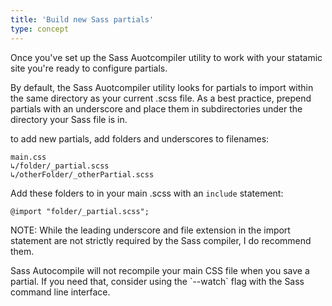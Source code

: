 ```yaml
---
title: 'Build new Sass partials'
type: concept
---
```

Once you've set up the Sass Auotcompiler utility to work with your statamic site you're ready to configure partials.

By default, the Sass Auotcompiler utility looks for partials to import within the same directory as your current .scss file. As a best practice, prepend partials with an underscore and place them in subdirectories under the directory your Sass file is in.

to add new partials, add folders and underscores to filenames:

	main.css
    ↳/folder/_partial.scss
    ↳/otherFolder/_otherPartial.scss

Add these folders to in your main .scss with an `include` statement:

    @import "folder/_partial.scss";

<div class="note">
<p>
NOTE: While the leading underscore and file extension in the import statement are not strictly required by the Sass compiler, I do recommend them.
</p>
<p>
Sass Autocompile will not recompile your main CSS file when you save a partial. If you need that, consider using the `--watch` flag with the <a href-"https://sass-lang.com/guide">Sass</a> command line interface.
</p>
</div>

<!-- For example, the **_core**, **_footer**, **_nav**, and **_form** partials link to the sassy.scss file in the image below:

![](/assets/img/sassPartials.png) -->

